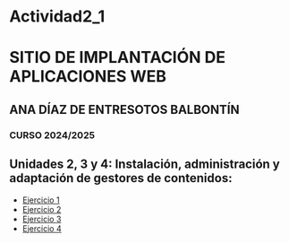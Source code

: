 # Actividad2_1
# SITIO DE IMPLANTACIÓN DE APLICACIONES WEB
## ANA DÍAZ DE ENTRESOTOS BALBONTÍN
### CURSO 2024/2025
## Unidades 2, 3 y 4: Instalación, administración y adaptación de gestores de contenidos:
- [Ejercicio 1](./content/Ejercicio1.md)
- [Ejercicio 2](https://ana-deb739.github.io/Lagrange/)
- [Ejercicio 3](https://githubcomanadeb739jekyllklise.netlify.app)
- [Ejercicio 4](ana-deb739-jekyll-theme-chirpy.pages.dev)
